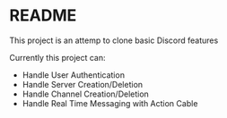 # README

This project is an attemp to clone basic Discord features

Currently this project can:
* Handle User Authentication
* Handle Server Creation/Deletion 
* Handle Channel Creation/Deletion 
* Handle Real Time Messaging with Action Cable


